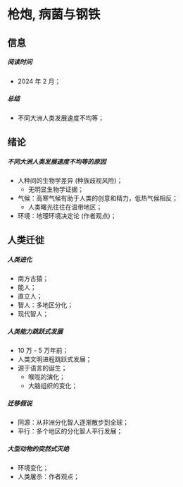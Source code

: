 # 枪炮, 病菌与钢铁

## 信息

##### 阅读时间

- 2024 年 2 月；

##### 总结

- 不同大洲人类发展速度不均等；

## 绪论

##### 不同大洲人类发展速度不均等的原因

- 人种间的生物学差异 (种族歧视风险)；
  - 无明显生物学证据；
- 气候：高寒气候有助于人类的创意和精力，低热气候相反；
  - 人类曙光往往在温带地区；
- 环境：地理环境决定论 (作者观点)；

## 人类迁徙

##### 人类进化

- 南方古猿；
- 能人；
- 直立人；
- 智人：多地区分化；
- 现代智人；

##### 人类能力跳跃式发展

- 10 万 - 5 万年前；
- 人类文明进程跳跃式发展；
- 源于语言的诞生；
  - 喉咙的演化；
  - 大脑组织的变化；

##### 迁移假说

- 同源：从非洲分化智人逐渐散步到全球；
- 平行：多个地区的分化智人平行发展；

##### 大型动物的突然式灭绝

- 环境变化；
- 人类屠杀：作者观点；
